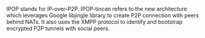 IPOP stands for IP-over-P2P. IPOP-tincan refers to the new architecture
which leverages Google libjingle library to create P2P connection with peers
behind NATs. It also uses the XMPP protocol to identify and bootstrap
encrypted P2P tunnels with social peers.
